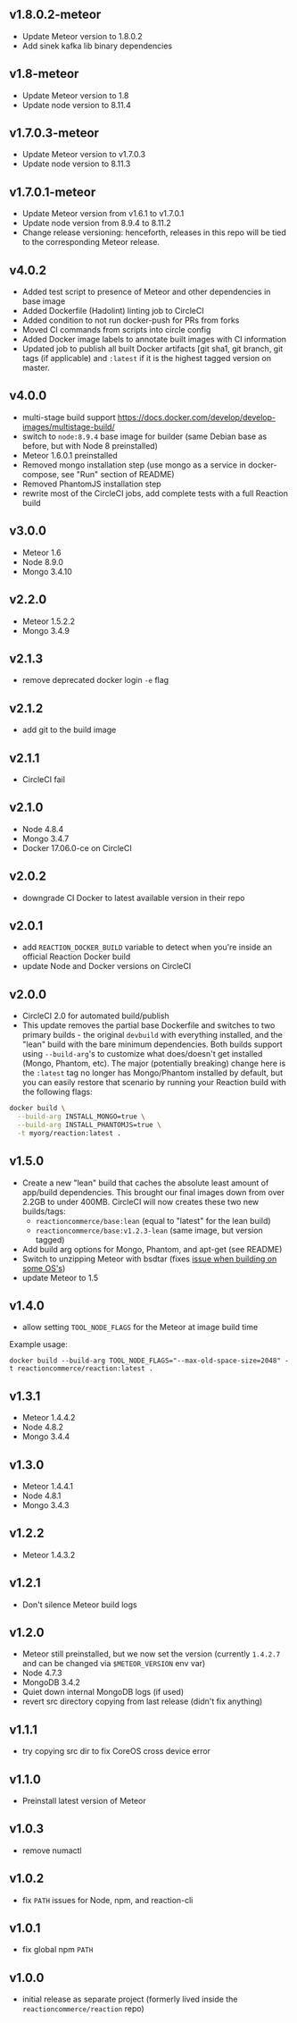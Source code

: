 ## v1.8.0.2-meteor

- Update Meteor version to 1.8.0.2
- Add sinek kafka lib binary dependencies

## v1.8-meteor

- Update Meteor version to 1.8
- Update node version to 8.11.4

## v1.7.0.3-meteor

- Update Meteor version to v1.7.0.3
- Update node version to 8.11.3

## v1.7.0.1-meteor

- Update Meteor version from v1.6.1 to v1.7.0.1
- Update node version from 8.9.4 to 8.11.2
- Change release versioning: henceforth, releases in this repo will be tied to the corresponding Meteor release.

## v4.0.2

- Added test script to presence of Meteor and other dependencies in base image
- Added Dockerfile (Hadolint) linting job to CircleCI
- Added condition to not run docker-push for PRs from forks
- Moved CI commands from scripts into circle config
- Added Docker image labels to annotate built images with CI information
- Updated job to publish all built Docker artifacts [git sha1, git branch, git tags (if applicable) and `:latest` if it is the highest tagged version on master.


## v4.0.0

- multi-stage build support <https://docs.docker.com/develop/develop-images/multistage-build/>
- switch to `node:8.9.4` base image for builder (same Debian base as before, but with Node 8 preinstalled)
- Meteor 1.6.0.1 preinstalled
- Removed mongo installation step (use mongo as a service in docker-compose, see "Run" section of README)
- Removed PhantomJS installation step
- rewrite most of the CircleCI jobs, add complete tests with a full Reaction build

## v3.0.0

- Meteor 1.6
- Node 8.9.0
- Mongo 3.4.10

## v2.2.0

- Meteor 1.5.2.2
- Mongo 3.4.9


## v2.1.3

- remove deprecated docker login `-e` flag


## v2.1.2

- add git to the build image


## v2.1.1

- CircleCI fail


## v2.1.0

- Node 4.8.4
- Mongo 3.4.7
- Docker 17.06.0-ce on CircleCI


## v2.0.2

- downgrade CI Docker to latest available version in their repo


## v2.0.1

- add `REACTION_DOCKER_BUILD` variable to detect when you're inside an official Reaction Docker build
- update Node and Docker versions on CircleCI


## v2.0.0

- CircleCI 2.0 for automated build/publish
- This update removes the partial base Dockerfile and switches to two primary builds - the original `devbuild` with everything installed, and the "lean" build with the bare minimum dependencies. Both builds support using `--build-arg`'s to customize what does/doesn't get installed (Mongo, Phantom, etc). The major (potentially breaking) change here is the `:latest` tag no longer has Mongo/Phantom installed by default, but you can easily restore that scenario by running your Reaction build with the following flags:

```sh
docker build \
  --build-arg INSTALL_MONGO=true \
  --build-arg INSTALL_PHANTOMJS=true \
  -t myorg/reaction:latest .
```


## v1.5.0

- Create a new "lean" build that caches the absolute least amount of app/build dependencies. This brought our final images down from over 2.2GB to under 400MB. CircleCI will now creates these two new builds/tags:
  - `reactioncommerce/base:lean` (equal to "latest" for the lean build)
  - `reactioncommerce/base:v1.2.3-lean` (same image, but version tagged)
- Add build arg options for Mongo, Phantom, and apt-get (see README)
- Switch to unzipping Meteor with bsdtar (fixes [issue when building on some OS's](https://github.com/jshimko/meteor-launchpad/issues/39))
- update Meteor to 1.5


## v1.4.0

- allow setting `TOOL_NODE_FLAGS` for the Meteor at image build time

Example usage:

```
docker build --build-arg TOOL_NODE_FLAGS="--max-old-space-size=2048" -t reactioncommerce/reaction:latest .
```


## v1.3.1

- Meteor 1.4.4.2
- Node 4.8.2
- Mongo 3.4.4


## v1.3.0

- Meteor 1.4.4.1
- Node 4.8.1
- Mongo 3.4.3


## v1.2.2

- Meteor 1.4.3.2


## v1.2.1

- Don't silence Meteor build logs


## v1.2.0

- Meteor still preinstalled, but we now set the version (currently `1.4.2.7` and can be changed via `$METEOR_VERSION` env var)
- Node 4.7.3
- MongoDB 3.4.2
- Quiet down internal MongoDB logs (if used)
- revert src directory copying from last release (didn't fix anything)


## v1.1.1

- try copying src dir to fix CoreOS cross device error


## v1.1.0

- Preinstall latest version of Meteor


## v1.0.3

- remove numactl


## v1.0.2

- fix `PATH` issues for Node, npm, and reaction-cli


## v1.0.1

- fix global npm `PATH`


## v1.0.0

- initial release as separate project (formerly lived inside the `reactioncommerce/reaction` repo)
